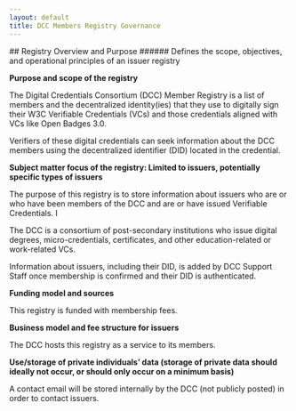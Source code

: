 ```yaml
---
layout: default
title: DCC Members Registry Governance 
---
```


<div class="row">
<div class="col-lg-12"  markdown="1">
## Registry Overview and Purpose
###### Defines the scope, objectives, and operational principles of an issuer registry
</div>
</div>
<div class="row">
<div class="col-lg-12"  markdown="1">

**Purpose and scope of the registry**

The Digital Credentials Consortium (DCC) Member Registry is a list of members and the decentralized identity(ies) that they use to digitally sign their W3C Verifiable Credentials (VCs) and those credentials aligned with VCs like Open Badges 3.0.

Verifiers of these digital credentials can seek information about the DCC members using the decentralized identifier (DID) located in the credential.
</div>
</div>

<div class="row">
<div class="col-lg-12"  markdown="1">

**Subject matter focus of the registry: Limited to issuers, potentially specific types of issuers**

The purpose of this registry is to store information about issuers who are or who have been members of the DCC and are or have issued Verifiable Credentials. I

The DCC is a consortium of post-secondary institutions who issue digital degrees, micro-credentials, certificates, and other education-related or work-related VCs.

Information about issuers, including their DID, is added by DCC Support Staff once membership is confirmed  and their DID is authenticated.
</div>
</div>

<div class="row">
<div class="col-lg-12"  markdown="1">

**Funding model and sources**

This registry is funded with membership fees.
</div>
</div>

<div class="row">
<div class="col-lg-12"  markdown="1">

**Business model and fee structure for issuers**

The DCC hosts this registry as a service to its members.
</div>
</div>

<div class="row">
<div class="col-lg-12"  markdown="1">

**Use/storage of private individuals’ data (storage of private data should ideally not occur, or should only occur on a minimum basis)**

A contact email will be stored internally by the DCC (not publicly posted) in order to contact issuers.
</div>
</div>


